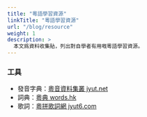 ```yaml
---
title: "粵語學習資源"
linkTitle: "粵語學習資源"
url: "/blog/resource"
weight: 1
description: >
  本文爲資料收集貼，列出對自學者有用嘅粵語學習資源。
---
```


### 工具

- 發音字典：[粵音資料集叢 jyut.net](https://jyut.net/)
- 詞典：[粵典 words.hk](https://words.hk/)
- 歌詞：[粵拼歌詞網 jyut6.com](https://jyut6.com/)
